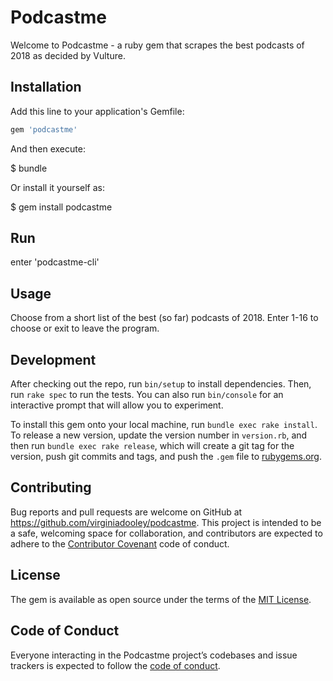 # Podcastme

Welcome to Podcastme - a ruby gem that scrapes the best podcasts of 2018 as decided by Vulture.

## Installation

Add this line to your application's Gemfile:

```ruby
gem 'podcastme'
```

And then execute:

$ bundle

Or install it yourself as:

$ gem install podcastme

## Run

enter 'podcastme-cli'

## Usage

Choose from a short list of the best (so far) podcasts of 2018. Enter 1-16 to choose or exit to leave the program.

## Development

After checking out the repo, run `bin/setup` to install dependencies. Then, run `rake spec` to run the tests. You can also run `bin/console` for an interactive prompt that will allow you to experiment.

To install this gem onto your local machine, run `bundle exec rake install`. To release a new version, update the version number in `version.rb`, and then run `bundle exec rake release`, which will create a git tag for the version, push git commits and tags, and push the `.gem` file to [rubygems.org](https://rubygems.org).

## Contributing

Bug reports and pull requests are welcome on GitHub at https://github.com/virginiadooley/podcastme. This project is intended to be a safe, welcoming space for collaboration, and contributors are expected to adhere to the [Contributor Covenant](http://contributor-covenant.org) code of conduct.

## License

The gem is available as open source under the terms of the [MIT License](https://opensource.org/licenses/MIT).

## Code of Conduct

Everyone interacting in the Podcastme project’s codebases and issue trackers is expected to follow the [code of conduct](https://github.com/virginiadooley/podcastme/blob/master/CODE_OF_CONDUCT.md).
